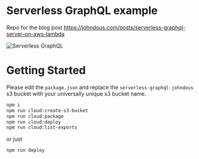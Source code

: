 # Serverless GraphQL example

Repo for the blog post https://johndous.com/posts/serverless-graphql-server-on-aws-lambda

![Serverless GraphQL](https://s3.eu-central-1.amazonaws.com/johndous.com/first-article-diagram.png "Serverless GraphQL")

# Getting Started

Please edit the `package.json` and replace the `serverless-graphql-johndous` s3 bucket with your universally unique s3 bucket name.
```bash
npm i
npm run cloud:create-s3-bucket
npm run cloud:package
npm run cloud:deploy
npm run cloud:list-exports
```
or just

`npm run deploy`

